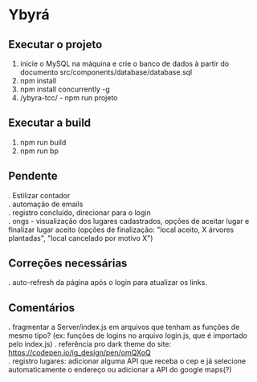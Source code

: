 # Ybyrá  
## Executar o projeto <br/>
1. inicie o MySQL na máquina e crie o banco de dados à partir do documento src/components/database/database.sql <br/>
2. npm install <br/>
3. npm install concurrently -g <br/> 
4. /ybyra-tcc/ - npm run projeto <br/>

## Executar a build
1. npm run build
2. npm run bp

## Pendente
. Estilizar contador <br/>
. automação de emails <br/>
. registro concluído, direcionar para o login <br/>
. ongs - visualização dos lugares cadastrados, opções de aceitar lugar e finalizar lugar aceito (opções de finalização: "local aceito, X árvores plantadas", "local cancelado por motivo X")<br/>

## Correções necessárias
. auto-refresh da página após o login para atualizar os links.

## Comentários
. fragmentar a Server/index.js em arquivos que tenham as funções de mesmo tipo? (ex: funções de logins no arquivo login.js, que é importado pelo index.js)
. referência pro dark theme do site:
https://codepen.io/ig_design/pen/omQXoQ <br/>
. registro lugares: adicionar alguma API que receba o cep e já selecione automaticamente o endereço ou adicionar a API do google maps(?)
